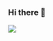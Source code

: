 ### Hi there 👋

<!--
**MoraeCastle/MoraeCastle** is a ✨ _special_ ✨ repository because its `README.md` (this file) appears on your GitHub profile.

Here are some ideas to get you started:

- 🔭 I’m currently working on ...
- 🌱 I’m currently learning ...
- 👯 I’m looking to collaborate on ...
- 🤔 I’m looking for help with ...
- 💬 Ask me about ...
- 📫 How to reach me: ...
- 😄 Pronouns: ...
- ⚡ Fun fact: ...
-->

<a href="naver.com" target="_blank"><img src="https://img.shields.io/badge/000000?style=for-the-badge&logo=appveyor&logoColor=FFFFFF"/></a>
